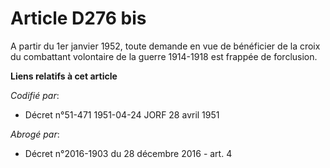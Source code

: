 # Article D276 bis

A partir du 1er janvier 1952, toute demande en vue de bénéficier de la croix du combattant volontaire de la guerre 1914-1918
est frappée de forclusion.

**Liens relatifs à cet article**

_Codifié par_:

  - Décret n°51-471 1951-04-24 JORF 28 avril 1951

_Abrogé par_:

  - Décret n°2016-1903 du 28 décembre 2016 - art. 4
